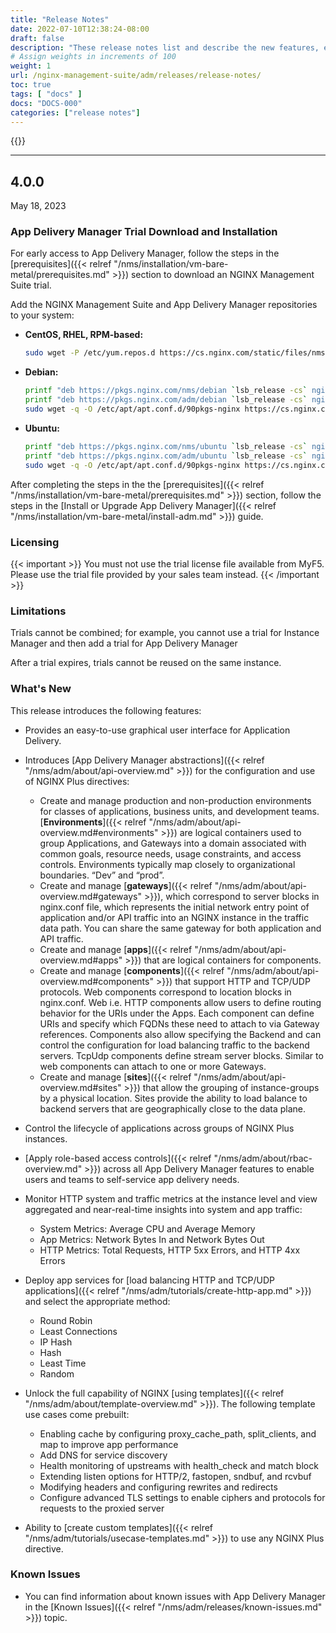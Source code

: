 ```yaml
---
title: "Release Notes"
date: 2022-07-10T12:38:24-08:00
draft: false
description: "These release notes list and describe the new features, enhancements, and resolved issues in NGINX Management Suite App Delivery Manager."
# Assign weights in increments of 100
weight: 1
url: /nginx-management-suite/adm/releases/release-notes/
toc: true
tags: [ "docs" ]
docs: "DOCS-000"
categories: ["release notes"]
---
```


{{<rn-styles>}}

---

## 4.0.0

May 18, 2023

### App Delivery Manager Trial Download and Installation

For early access to App Delivery Manager, follow the steps in the [prerequisites]({{< relref "/nms/installation/vm-bare-metal/prerequisites.md" >}}) section to download an NGINX Management Suite trial.

Add the NGINX Management Suite and App Delivery Manager repositories to your system:

- **CentOS, RHEL, RPM-based:**

    ```bash
    sudo wget -P /etc/yum.repos.d https://cs.nginx.com/static/files/nms.repo
    ```

- **Debian:**
        
    ```bash
    printf "deb https://pkgs.nginx.com/nms/debian `lsb_release -cs` nginx-plus\n" | sudo tee /etc/apt/sources.list.d/nms.list
    printf "deb https://pkgs.nginx.com/adm/debian `lsb_release -cs` nginx-plus\n" | sudo tee -a /etc/apt/sources.list.d/nms.list
    sudo wget -q -O /etc/apt/apt.conf.d/90pkgs-nginx https://cs.nginx.com/static/files/90pkgs-nginx
    ```

- **Ubuntu:**

    ```bash
    printf "deb https://pkgs.nginx.com/nms/ubuntu `lsb_release -cs` nginx-plus\n" | sudo tee /etc/apt/sources.list.d/nms.list
    printf "deb https://pkgs.nginx.com/adm/ubuntu `lsb_release -cs` nginx-plus\n" | sudo tee -a /etc/apt/sources.list.d/nms.list
    sudo wget -q -O /etc/apt/apt.conf.d/90pkgs-nginx https://cs.nginx.com/static/files/90pkgs-nginx
    ```

After completing the steps in the the [prerequisites]({{< relref "/nms/installation/vm-bare-metal/prerequisites.md" >}}) section, follow the steps in the [Install or Upgrade App Delivery Manager]({{< relref "/nms/installation/vm-bare-metal/install-adm.md" >}}) guide.

### Licensing

{{< important >}}
You must not use the trial license file available from MyF5. Please use the trial file provided by your sales team instead. 
{{< /important >}}
### Limitations

Trials cannot be combined; for example, you cannot use a trial for Instance Manager and then add a trial for App Delivery Manager

After a trial expires, trials cannot be reused on the same instance.


### What's New

This release introduces the following features:

- Provides an easy-to-use graphical user interface for Application Delivery.

- Introduces [App Delivery Manager abstractions]({{< relref "/nms/adm/about/api-overview.md" >}}) for the configuration and use of NGINX Plus directives:

    - Create and manage production and non-production environments for classes of applications, business units, and development teams. [**Environments**]({{< relref "/nms/adm/about/api-overview.md#environments" >}}) are logical containers used to group Applications, and Gateways into a domain associated with common goals, resource needs, usage constraints, and access controls. Environments typically map closely to organizational boundaries. “Dev” and “prod”.
    - Create and manage [**gateways**]({{< relref "/nms/adm/about/api-overview.md#gateways" >}}), which correspond to server blocks in nginx.conf file, which represents the initial network entry point of application and/or API traffic into an NGINX instance in the traffic data path. You can share the same gateway for both application and API traffic. 
    - Create and manage [**apps**]({{< relref "/nms/adm/about/api-overview.md#apps" >}}) that are logical containers for components.
    - Create and manage [**components**]({{< relref "/nms/adm/about/api-overview.md#components" >}}) that support HTTP and TCP/UDP protocols. Web components correspond to location blocks in nginx.conf. Web i.e. HTTP components allow users to define routing behavior for the URIs under the Apps. Each component can define URIs and specify which FQDNs these need to attach to via Gateway references. Components also allow specifying the Backend and can control the configuration for load balancing traffic to the backend servers. TcpUdp components define stream server blocks. Similar to web components can attach to one or more Gateways.
    - Create and manage [**sites**]({{< relref "/nms/adm/about/api-overview.md#sites" >}}) that allow the grouping of instance-groups by a physical location. Sites provide the ability to load balance to backend servers that are geographically close to the data plane.

- Control the lifecycle of applications across groups of NGINX Plus instances.

- [Apply role-based access controls]({{< relref "/nms/adm/about/rbac-overview.md" >}}) across all App Delivery Manager features to enable users and teams to self-service app delivery needs.

- Monitor HTTP system and traffic metrics at the instance level and view aggregated and near-real-time insights into system and app traffic:
   
   - System Metrics: Average CPU and Average Memory
   - App Metrics: Network Bytes In and Network Bytes Out
   - HTTP Metrics: Total Requests, HTTP 5xx Errors, and HTTP 4xx Errors
   
- Deploy app services for [load balancing HTTP and TCP/UDP applications]({{< relref "/nms/adm/tutorials/create-http-app.md" >}}) and select the appropriate method:

    - Round Robin
    - Least Connections
    - IP Hash
    - Hash
    - Least Time
    - Random

- Unlock the full capability of NGINX [using templates]({{< relref "/nms/adm/about/template-overview.md" >}}). The following template use cases come prebuilt:

    - Enabling cache by configuring proxy_cache_path, split_clients, and map  to improve app performance
    - Add DNS for service discovery
    - Health monitoring of upstreams with health_check and match block
    - Extending listen options for HTTP/2, fastopen, sndbuf, and rcvbuf
    - Modifying headers and configuring rewrites and redirects
    - Configure advanced TLS settings to enable ciphers and protocols for requests to the proxied server

- Ability to [create custom templates]({{< relref "/nms/adm/tutorials/usecase-templates.md" >}}) to use any NGINX Plus directive.

### Known Issues

- You can find information about known issues with App Delivery Manager in the [Known Issues]({{< relref "/nms/adm/releases/known-issues.md" >}}) topic.
